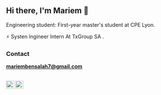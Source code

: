 ## Hi there, I'm Mariem 👋
Engineering student: First-year master's student at CPE Lyon.

⚡ Systen Ingineer Intern At TxGroup SA .

### Contact

**mariembensalah7@gmail.com**
<br/>
<br/>

[<img align="left" alt="Instagram" width="22px" src="https://cdn.jsdelivr.net/npm/simple-icons@v3/icons/instagram.svg" />](https://www.instagram.com/mariem.ben.salah)
[<img align="left" alt="LinkedIn" width="22px" src="https://cdn.jsdelivr.net/npm/simple-icons@v3/icons/linkedin.svg" />](https://www.linkedin.com/in/mariem-ben-salah-71a073185/)
